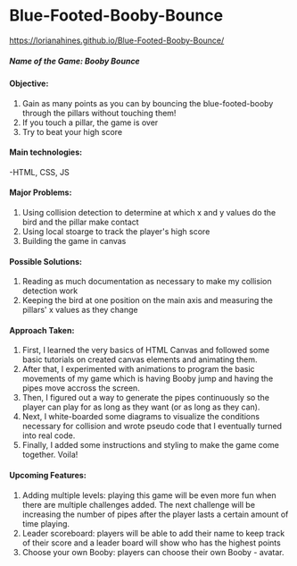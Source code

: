 # Blue-Footed-Booby-Bounce
https://lorianahines.github.io/Blue-Footed-Booby-Bounce/

##### Name of the Game: Booby Bounce 

#### Objective: 
  1. Gain as many points as you can by bouncing the blue-footed-booby through the pillars without touching them! 
  2. If you touch a pillar, the game is over
  3. Try to beat your high score

#### Main technologies: 
  -HTML, CSS, JS

#### Major Problems: 
  1. Using collision detection to determine at which x and y values do the bird and the pillar make contact
  2. Using local stoarge to track the player's high score
  3. Building the game in canvas
  
#### Possible Solutions:
  1. Reading as much documentation as necessary to make my collision detection work
  2. Keeping the bird at one position on the main axis and measuring the pillars' x values as they change

#### Approach Taken:
  1. First, I learned the very basics of HTML Canvas and followed some basic tutorials on created canvas elements and animating them.
  2. After that, I experimented with animations to program the basic movements of my game which is having Booby jump and having the pipes move accross the screen.
  3. Then, I figured out a way to generate the pipes continuously so the player can play for as long as they want (or as long as they can).
  4. Next, I white-boarded some diagrams to visualize the conditions necessary for collision and wrote pseudo code that I eventually turned into real code.
  5. Finally, I added some instructions and styling to make the game come together. Voila!
  
#### Upcoming Features:
  1. Adding multiple levels: playing this game will be even more fun when there are multiple challenges added. The next challenge will be increasing the number of pipes after the player lasts a certain amount of time playing.  
  2. Leader scoreboard: players will be able to add their name to keep track of their score and a leader board will show who has the highest points
  3. Choose your own Booby: players can choose their own Booby - avatar.
